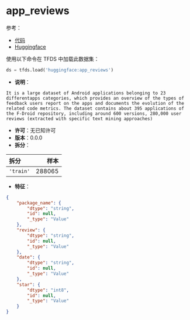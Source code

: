 # app_reviews

参考：

- [代码](https://github.com/huggingface/datasets/blob/master/datasets/app_reviews)
- [Huggingface](https://huggingface.co/datasets/app_reviews)

使用以下命令在 TFDS 中加载此数据集：

```python
ds = tfds.load('huggingface:app_reviews')
```

- **说明**：

```
It is a large dataset of Android applications belonging to 23 differentapps categories, which provides an overview of the types of feedback users report on the apps and documents the evolution of the related code metrics. The dataset contains about 395 applications of the F-Droid repository, including around 600 versions, 280,000 user reviews (extracted with specific text mining approaches)
```

- **许可**：无已知许可
- **版本**：0.0.0
- **拆分**：

拆分 | 样本
:-- | --:
`'train'` | 288065

- **特征**：

```json
{
    "package_name": {
        "dtype": "string",
        "id": null,
        "_type": "Value"
    },
    "review": {
        "dtype": "string",
        "id": null,
        "_type": "Value"
    },
    "date": {
        "dtype": "string",
        "id": null,
        "_type": "Value"
    },
    "star": {
        "dtype": "int8",
        "id": null,
        "_type": "Value"
    }
}
```
